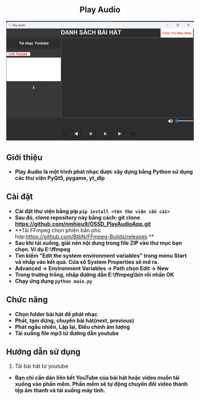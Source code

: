 
<h2 align="center">Play Audio</h2>
<kbd><img src="app.png"></kbd>

## Giới thiệu
- **Play Audio là một trình phát nhạc được xây dựng bằng Python sử dụng các thư viện PyQt5, pygame, yt_dlp**

## Cài đặt
- **Cài đặt thư viện bằng pip `pip install <tên thư viện cần cài>`** 
- **Sau đó, clone repository này bằng cách: git clone https://github.com/nmhieu9/OSSD_PlayAudioApp.git**
- **Tải FFmpeg chọn phiên bản phù hợp:https://github.com/BtbN/FFmpeg-Builds/releases **
- **Sau khi tải xuống, giải nén nội dung trong file ZIP vào thư mục bạn chọn. Ví dụ E:\ffmpeg**
- **Tìm kiếm "Edit the system environment variables" trong menu Start và nhấp vào kết quả. Cửa sổ System Properties sẽ mở ra.**
- **Advanced -> Environment Variables -> Path chọn Edit -> New**
- **Trong trường trống, nhập đường dẫn E:\ffmpeg\bin rồi nhấn OK**
- **Chạy ứng dụng `python main.py`**

## Chức năng
- **Chọn folder bài hát để phát nhạc**
- **Phát, tạm dừng, chuyển bài hát(next, previous)** 
- **Phát ngẫu nhiên, Lặp lại, Điều chỉnh âm lượng**
- **Tải xuống file mp3 từ đường dẫn youtube**

## Hướng dẫn sử dụng
1. Tải bài hát từ youtube
 - **Bạn chỉ cần dán liên kết YouTube của bài hát hoặc video muốn tải xuống vào phần mềm. Phần mềm sẽ tự động chuyển đổi video thành tệp âm thanh và tải xuống máy tính.**
